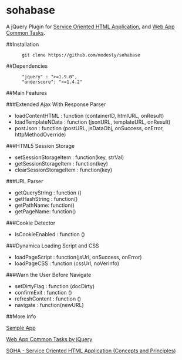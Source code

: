 sohabase
======

A jQuery Plugin for [Service Oriented HTML Application](http://www.codeproject.com/Articles/118683/SOHA-Service-Oriented-HTML-Application-Concepts-an), and [Web App Common Tasks](http://www.codeproject.com/Articles/110076/Web-App-Common-Tasks-by-jQuery).

##Installation


          git clone https://github.com/modesty/sohabase

##Dependencies

          "jquery" : ">=1.9.0",
          "underscore": ">=1.4.2"

##Main Features

###Extended Ajax With Response Parser
* loadContentHTML : function (containerID, htmlURL, onResult)
* loadTemplateNData : function (jsonURL, templateURL, onResult)
* postJson : function (postURL, jsDataObj, onSuccess, onError, httpMethodOverride)

###HTML5 Session Storage
* setSessionStorageItem : function(key, strVal)
* getSessionStorageItem : function(key)
* clearSessionStorageItem : function(key)

###URL Parser
* getQueryString : function ()
* getHashString : function()
* getPathName: function()
* getPageName: function()

###Cookie Detector
* isCookieEnabled : function ()

###Dynamica Loading Script and CSS
* loadPageScript : function(jsUrl, onSuccess, onError)
* loadPageCSS : function (cssUrl, noVerInfo)

###Warn the User Before Navigate
* setDirtyFlag : function (docDirty)
* confirmExit : function ()
* refreshContent : function ()
* navigate : function(newURL)

##More Info

[Sample App](http://www.hanray.com/sites/WebAppCommonTasksByjQuery/)

[Web App Common Tasks by jQuery](http://www.codeproject.com/Articles/110076/Web-App-Common-Tasks-by-jQuery)

[SOHA - Service Oriented HTML Application (Concepts and Principles)](http://www.codeproject.com/Articles/118683/SOHA-Service-Oriented-HTML-Application-Concepts-an)
